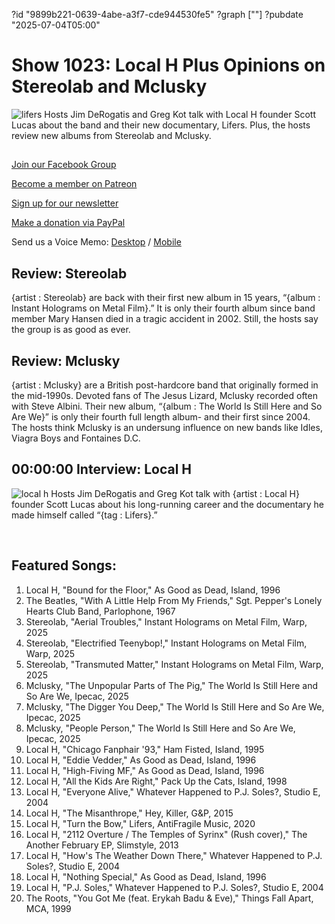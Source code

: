 ?id "9899b221-0639-4abe-a3f7-cde944530fe5"
?graph [""]
?pubdate "2025-07-04T05:00"
# Show 1023: Local H Plus Opinions on Stereolab and Mclusky
![lifers](https://static.soundopinions.org/images/2025/lifers-local-h-movie-web.webp)
Hosts Jim DeRogatis and Greg Kot talk with Local H founder Scott Lucas about the band and their new documentary, Lifers. Plus, the hosts review new albums from Stereolab and Mclusky.

## 

[Join our Facebook Group](https://bit.ly/3sivr9T) 

[Become a member on Patreon](https://bit.ly/3slWZvc)

[Sign up for our newsletter](https://bit.ly/3eEvRnG)

[Make a donation via PayPal](https://bit.ly/3dmt9lU)

Send us a Voice Memo: [Desktop](http://bit.ly/2RyD5Ah) / [Mobile](http://sayhi.chat/soundops)


## Review: Stereolab
{artist : Stereolab} are back with their first new album in 15 years, “{album : Instant Holograms on Metal Film}.” It is only their fourth album since band member Mary Hansen died in a tragic accident in 2002. Still, the hosts say the group is as good as ever. 

## Review: Mclusky

{artist : Mclusky} are a British post-hardcore band that originally formed in the mid-1990s. Devoted fans of The Jesus Lizard, Mclusky recorded often with Steve Albini. Their new album, “{album : The World Is Still Here and So Are We}” is only their fourth full length album- and their first since 2004. The hosts think Mclusky is an undersung influence on new bands like Idles, Viagra Boys and Fontaines D.C. 


## 00:00:00 Interview: Local H
![local h](https://static.soundopinions.org/images/2025/lifers-local-h-movie-web.webp)
Hosts Jim DeRogatis and Greg Kot talk with {artist : Local H} founder Scott Lucas about his long-running career and the documentary he made himself called “{tag : Lifers}.” 

 

## Featured Songs:

1. Local H, "Bound for the Floor," As Good as Dead, Island, 1996
2. The Beatles, "With A Little Help From My Friends," Sgt. Pepper's Lonely Hearts Club Band, Parlophone, 1967
3. Stereolab, "Aerial Troubles," Instant Holograms on Metal Film, Warp, 2025
4. Stereolab, "Electrified Teenybop!," Instant Holograms on Metal Film, Warp, 2025
5. Stereolab, "Transmuted Matter," Instant Holograms on Metal Film, Warp, 2025
6. Mclusky, "The Unpopular Parts of The Pig," The World Is Still Here and So Are We, Ipecac, 2025
7. Mclusky, "The Digger You Deep," The World Is Still Here and So Are We, Ipecac, 2025
8. Mclusky, "People Person," The World Is Still Here and So Are We, Ipecac, 2025
9. Local H, "Chicago Fanphair '93," Ham Fisted, Island, 1995
10. Local H, "Eddie Vedder," As Good as Dead, Island, 1996
11. Local H, "High-Fiving MF," As Good as Dead, Island, 1996
12. Local H, "All the Kids Are Right," Pack Up the Cats, Island, 1998
13. Local H, "Everyone Alive," Whatever Happened to P.J. Soles?, Studio E, 2004
14. Local H, "The Misanthrope," Hey, Killer, G&P, 2015
15. Local H, "Turn the Bow," Lifers, AntiFragile Music, 2020
16. Local H, "2112 Overture / The Temples of Syrinx" (Rush cover)," The Another February EP, Slimstyle, 2013
17. Local H, "How's The Weather Down There," Whatever Happened to P.J. Soles?, Studio E, 2004
18. Local H, "Nothing Special," As Good as Dead, Island, 1996
19. Local H, "P.J. Soles," Whatever Happened to P.J. Soles?, Studio E, 2004
20. The Roots, "You Got Me (feat. Erykah Badu & Eve)," Things Fall Apart, MCA, 1999
